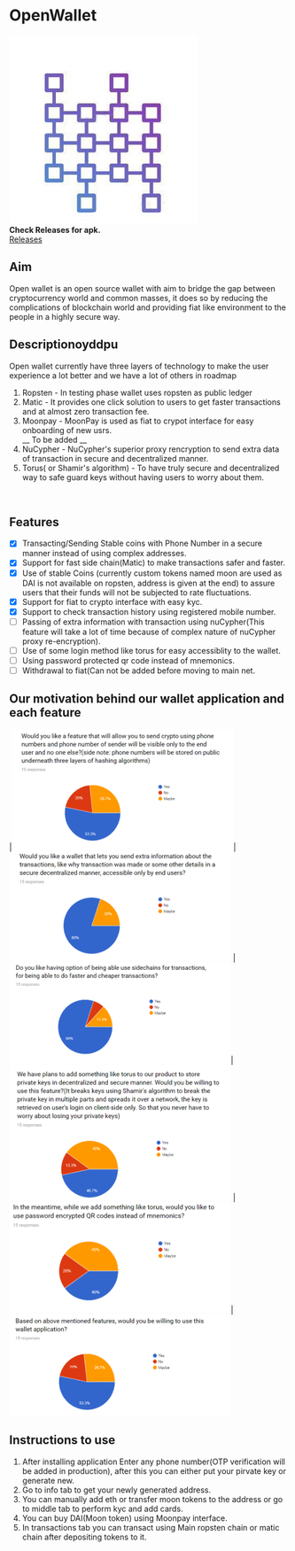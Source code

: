 # OpenWallet
![Logo](best_flutter_ui_templates/assets/images/trellis.png)</br>
**Check Releases for apk.**</br>
[Releases](https://github.com/Abhimanyu121/OpenWallet/releases/tag/alpha1)
## Aim
Open wallet is an open source wallet with aim to bridge the gap between cryptocurrency world and common masses, it does so by reducing the complications of blockchain world and providing fiat like 
environment to the people in a highly secure way.
## Descriptionoyddpu
Open wallet currently have three layers of technology to make the user experience a lot better and we  have a lot of others in roadmap
1. Ropsten - In testing phase wallet uses ropsten as public ledger
2. Matic - It provides one click solution to users to get faster transactions and at almost zero transaction fee.
3. Moonpay - MoonPay is used as fiat to crypot interface for easy onboarding of new usrs.
</br></t>__ To be added __
4. NuCypher - NuCypher's superior proxy rencryption to send extra data of transaction in secure and decentralized manner.
5. Torus( or Shamir's algorithm) - To have truly secure and decentralized way to safe guard keys without having users to worry about them.
</br>

## Features
- [x] Transacting/Sending Stable coins with Phone Number in a secure manner instead of using complex addresses.
- [x] Support for fast side chain(Matic) to make transactions safer and faster.
- [x] Use of stable Coins (currently custom tokens named moon are used as DAI is not available on ropsten, address is given at the end) to assure users that their funds will not be subjected to rate fluctuations.
- [x] Support for fiat to crypto interface with easy kyc.
- [x] Support to check transaction history using registered mobile number.
- [ ] Passing of extra information with transaction using nuCypher(This feature  will take a lot of time because of complex nature of nuCypher proxy re-encryption).
- [ ] Use of some login method like torus for easy accessiblity to the wallet.
- [ ] Using password protected qr code instead of mnemonics.
- [ ] Withdrawal to fiat(Can not be added before moving to main net.

## Our motivation behind our wallet application and  each feature

|<img src="responses/1.PNG" width="400">|<img src="responses/2.PNG" width="400">
|<img src="responses/3.PNG" width="400">|<img src="responses/4.PNG" width="400">
|<img src="responses/5.PNG" width="400">|<img src="responses/6.PNG" width="400">

## Instructions to use 
1. After installing application Enter any phone number(OTP verification will be added in production), after this you can either put your pirvate key or generate new.
2. Go to info tab to get your newly generated address.
3. You can manually add eth or transfer moon tokens to the address or go to middle tab to perform kyc and add cards.
4. You can buy DAI(Moon token) using Moonpay interface.
5. In transactions tab you can transact using Main ropsten chain or matic chain after depositing tokens to it.
